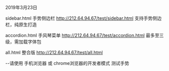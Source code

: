 2019年3月23日



sidebar.html    手势侧边栏 http://212.64.94.67/test/sidebar.html 支持手势侧边栏，纯原生打造

accordion.html  手风琴菜单 http://212.64.94.67/test/accordion.html 最多至三级，需加载字体包

all.html    整合版   http://212.64.94.67/test/all.html

  --请使用 手机浏览器 或 chrome浏览器的开发者模式 测试手势

